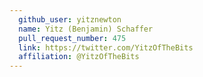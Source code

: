 ```yaml
---
  github_user: yitznewton
  name: Yitz (Benjamin) Schaffer
  pull_request_number: 475
  link: https://twitter.com/YitzOfTheBits
  affiliation: @YitzOfTheBits
---
```

